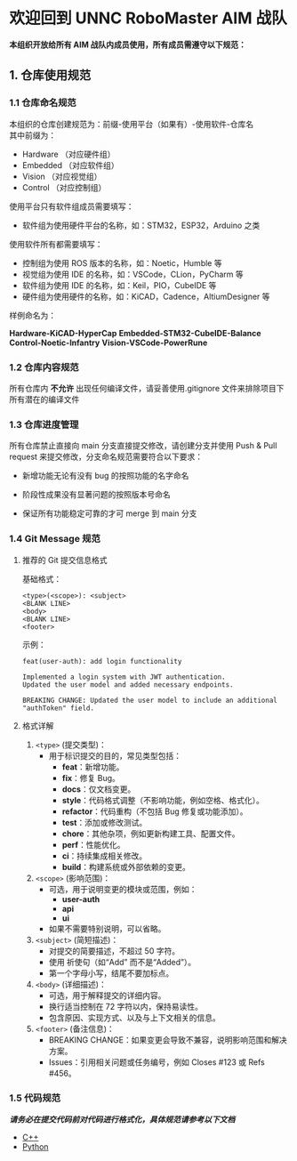 # 欢迎回到 UNNC RoboMaster AIM 战队

**本组织开放给所有 AIM 战队内成员使用，所有成员需遵守以下规范：**

## **1. 仓库使用规范**

### 1.1 仓库命名规范

本组织的仓库创建规范为：前缀-使用平台（如果有）-使用软件-仓库名  
其中前缀为：

- Hardware （对应硬件组）
- Embedded （对应软件组）
- Vision （对应视觉组）
- Control （对应控制组）

使用平台只有软件组成员需要填写：

- 软件组为使用硬件平台的名称，如：STM32，ESP32，Arduino 之类

使用软件所有都需要填写：

- 控制组为使用 ROS 版本的名称，如：Noetic，Humble 等
- 视觉组为使用 IDE 的名称，如：VSCode，CLion，PyCharm 等
- 软件组为使用 IDE 的名称，如：Keil，PIO，CubeIDE 等
- 硬件组为使用硬件的名称，如：KiCAD，Cadence，AltiumDesigner 等

样例命名为：  

**Hardware-KiCAD-HyperCap**
**Embedded-STM32-CubeIDE-Balance**
**Control-Noetic-Infantry**
**Vision-VSCode-PowerRune**

### 1.2 仓库内容规范

所有仓库内 **不允许** 出现任何编译文件，请妥善使用.gitignore 文件来排除项目下所有潜在的编译文件

### 1.3 仓库进度管理

所有仓库禁止直接向 main 分支直接提交修改，请创建分支并使用 Push & Pull request 来提交修改，分支命名规范需要符合以下要求：

- 新增功能无论有没有 bug 的按照功能的名字命名

- 阶段性成果没有显著问题的按照版本号命名

- 保证所有功能稳定可靠的才可 merge 到 main 分支

### 1.4 Git Message 规范

1. 推荐的 Git 提交信息格式

   基础格式：

   ```text
   <type>(<scope>): <subject>
   <BLANK LINE>
   <body>
   <BLANK LINE>
   <footer>
   ```

   示例：

   ```text
   feat(user-auth): add login functionality

   Implemented a login system with JWT authentication.
   Updated the user model and added necessary endpoints.

   BREAKING CHANGE: Updated the user model to include an additional "authToken" field.
   ```

2. 格式详解
   1. `<type>` (提交类型)：
      - 用于标识提交的目的，常见类型包括：
         - **feat**：新增功能。
         - **fix**：修复 Bug。
         - **docs**：仅文档变更。
         - **style**：代码格式调整（不影响功能，例如空格、格式化）。
         - **refactor**：代码重构（不包括 Bug 修复或功能添加）。
         - **test**：添加或修改测试。
         - **chore**：其他杂项，例如更新构建工具、配置文件。
         - **perf**：性能优化。
         - **ci**：持续集成相关修改。
         - **build**：构建系统或外部依赖的变更。
   2. `<scope>` (影响范围)：
      - 可选，用于说明变更的模块或范围，例如：
         - **user-auth**
         - **api**
         - **ui**
      - 如果不需要特别说明，可以省略。
   3. `<subject>` (简短描述)：
      - 对提交的简要描述，不超过 50 字符。
      - 使用 祈使句（如“Add” 而不是“Added”）。
      - 第一个字母小写，结尾不要加标点。
   4. `<body>` (详细描述)：
      - 可选，用于解释提交的详细内容。
      - 换行适当控制在 72 字符以内，保持易读性。
      - 包含原因、实现方式、以及与上下文相关的信息。
   5. `<footer>` (备注信息)：
      - BREAKING CHANGE：如果变更会导致不兼容，说明影响范围和解决方案。
      - Issues：引用相关问题或任务编号，例如 Closes #123 或 Refs #456。

### 1.5 代码规范

***请务必在提交代码前对代码进行格式化，具体规范请参考以下文档***

- [C++](standard.cpp.md)
- [Python](standard.py.md)
